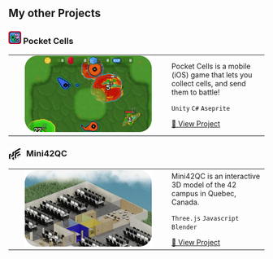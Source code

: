 ## My other Projects

### <img src="https://github.com/lpaube/lpaube/blob/main/PocketCellsiosIcon.png" width="25"> Pocket Cells 
<table>
<tr>
<td width="300">
  <div align="center">
    <a href="https://apps.apple.com/us/app/pocket-cells/id6742109695">
      <img src="https://github.com/lpaube/lpaube/blob/main/pocketcells_1000x600_rounded.png" width="250"/>
    </a>
  </div>
</td>
<td>
  Pocket Cells is a mobile (iOS) game that lets you collect cells, and send them to battle!<br>
  <p><code>Unity</code> <code>C#</code> <code>Aseprite</code></p>
  <a href="https://apps.apple.com/us/app/pocket-cells/id6742109695">🔗 View Project</a>
</td>
</tr>
</table>

### <img src="https://github.com/lpaube/lpaube/blob/main/42loading-solid.png" width="25" style="vertical-align:middle; margin-right:6px;"> Mini42QC 
<table>
<tr>
<td width="300">
  <div align="center">
    <a href="https://mini42qc.vercel.app/">
      <img src="https://github.com/lpaube/lpaube/blob/main/mini42_1000x600_rounded.png" width="250"/>
    </a>
  </div>
</td>
<td>
  Mini42QC is an interactive 3D model of the 42 campus in Quebec, Canada.<br>
  <p><code>Three.js</code> <code>Javascript</code> <code>Blender</code></p>
  <a href="https://mini42qc.vercel.app/">🔗 View Project</a>
</td>
</tr>
</table>
